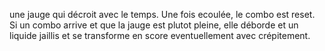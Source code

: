 une jauge qui décroit avec le temps. Une fois
ecoulée, le combo est reset. Si un combo arrive
et que la jauge est plutot pleine, elle déborde
et un liquide jaillis et se transforme en score
eventuellement avec crépitement.
